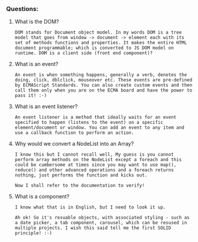 ### Questions:
1. What is the DOM?

    `DOM stands for Document object model. In my words DOM is a tree model that goes from window -> document -> element each with its set of methods functions and properties. It makes the entire HTML document programmable; which is converted to JS DOM model on runtime. DOM is a client side (front end component)?`

2. What is an event?

    `An event is when something happens, generally a verb, denotes the doing, click, dblclick, mouseover etc. These events are pre-defined by ECMAScript Standards. You can also create custom events and then call them only when you are on the ECMA board and have the power to pass it! :-)`

3. What is an event listener?

    `An event listener is a method that ideally waits for an event specified to happen (listens to the event) on a specific element/document or window. You can add an event to any item and use a callback function to perform an action.`

4. Why would we convert a NodeList into an Array?

    `I know this but I cannot recall well, My guess is you cannot perform array methods on the NodeList except a foreach and this could be cumbersome at times since you may want to use map(), reduce() and other advanced operations and a foreach returns nothing, just performs the function and kicks out.`

    `Now I shall refer to the documentation to verify!`

5. What is a component? 

    `I know what that is in English, but I need to look it up.`

    `Ah ok! So it's resuable objects, with associated styling - such as a date picker, a tab component, carousel, which can be resused in multiple projects. I wish this said tell me the first SOLID principle! :-)`
